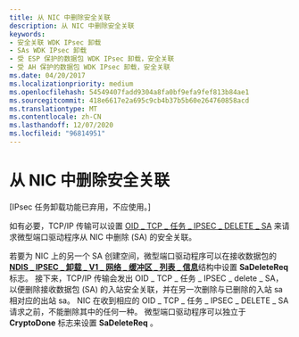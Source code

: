 ```yaml
---
title: 从 NIC 中删除安全关联
description: 从 NIC 中删除安全关联
keywords:
- 安全关联 WDK IPsec 卸载
- SAs WDK IPsec 卸载
- 受 ESP 保护的数据包 WDK IPsec 卸载，安全关联
- 受 AH 保护的数据包 WDK IPsec 卸载，安全关联
ms.date: 04/20/2017
ms.localizationpriority: medium
ms.openlocfilehash: 54549407fadd9304a8fa0bf9efa9fef813b84ae1
ms.sourcegitcommit: 418e6617e2a695c9cb4b37b5b60e264760858acd
ms.translationtype: MT
ms.contentlocale: zh-CN
ms.lasthandoff: 12/07/2020
ms.locfileid: "96814951"
---
```

# <a name="deleting-a-security-association-from-a-nic"></a>从 NIC 中删除安全关联

\[IPsec 任务卸载功能已弃用，不应使用。\]




如有必要，TCP/IP 传输可以设置 [OID \_ TCP \_ 任务 \_ IPSEC \_ DELETE \_ SA](./oid-tcp-task-ipsec-delete-sa.md) 来请求微型端口驱动程序从 NIC 中删除 (SA) 的安全关联。

若要为 NIC 上的另一个 SA 创建空间，微型端口驱动程序可以在接收数据包的 [**NDIS \_ IPSEC \_ 卸载 \_ V1 \_ 网络 \_ 缓冲区 \_ 列表 \_ 信息**](/windows-hardware/drivers/ddi/ndis/ns-ndis-_ndis_ipsec_offload_v1_net_buffer_list_info)结构中设置 **SaDeleteReq** 标志。 接下来，TCP/IP 传输会发出 OID \_ TCP \_ 任务 \_ IPSEC \_ delete \_ SA，以便删除接收数据包 (SA) 的入站安全关联，并在另一次删除与已删除的入站 sa 相对应的出站 sa。 NIC 在收到相应的 OID \_ TCP \_ 任务 \_ IPSEC \_ DELETE \_ SA 请求之前，不能删除其中的任何一种。 微型端口驱动程序可以独立于 **CryptoDone** 标志来设置 **SaDeleteReq** 。
